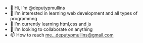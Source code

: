 - 👋 Hi, I’m @deputypmullins
- 👀 I’m interested in learning web development and all types of programmng
- 🌱 I’m currently learning html,css and js
- 💞️ I’m looking to collaborate on anything
- 📫 How to reach me...deputypmullins@gmail.com

<!---
deputypmullins/deputypmullins is a ✨ special ✨ repository because its `README.md` (this file) appears on your GitHub profile.
You can click the Preview link to take a look at your changes.
--->
